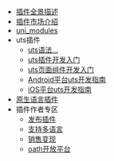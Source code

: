 * [插件全景描述](/plugin/README.md)
* [插件市场介绍](/plugin/plugin-ext-introduction.md)
* [uni_modules](/plugin/uni_modules.md)
* uts插件
  * [uts语法...](/tutorial/syntax-uts.md)
  * [uts插件开发入门](uts-plugin.md)
  * [uts页面组件开发入门](uts-component.md)
  * [Android平台uts开发指南](uts-for-android.md)
  * [iOS平台uts开发指南](uts-for-ios.md)
* [原生语言插件](/plugin/native-plugin.md)
* 插件作者专区
  * [发布插件](/plugin/publish.md)
  * [支持多语言](/plugin/language.md)
  * [销售变现](/plugin/sell.md)
  * [oath开放平台](/plugin/oath.md)
